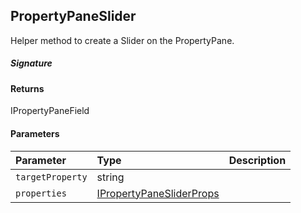 ## PropertyPaneSlider

Helper method to create a Slider on the PropertyPane.

##### Signature

#### Returns
IPropertyPaneField<IPropertyPaneSliderProps>

#### Parameters


| Parameter	   | Type    | Description |
|:-------------|:---------------|:------------|
| `targetProperty`    | string |  |
| `properties`    | [IPropertyPaneSliderProps](IPropertyPaneSliderProps.md) |  |

